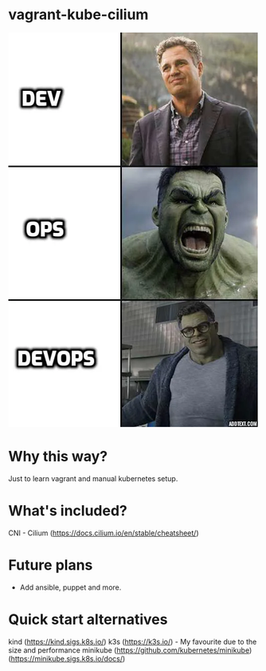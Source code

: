 # vagrant-kube-cilium
![error](images/devops-meme.webp)

# Why this way?
Just to learn vagrant and manual kubernetes setup.

# What's included?
CNI - Cilium (https://docs.cilium.io/en/stable/cheatsheet/)

# Future plans
- Add ansible, puppet and more.

# Quick start alternatives
kind (https://kind.sigs.k8s.io/)
k3s (https://k3s.io/) - My favourite due to the size and performance
minikube (https://github.com/kubernetes/minikube) (https://minikube.sigs.k8s.io/docs/)